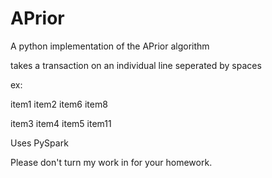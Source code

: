 # APrior
A python implementation of the APrior algorithm 

takes a transaction on an individual line seperated by spaces 

ex:

item1 item2 item6 item8

item3 item4 item5 item11

Uses PySpark

Please don't turn my work in for your homework. 
